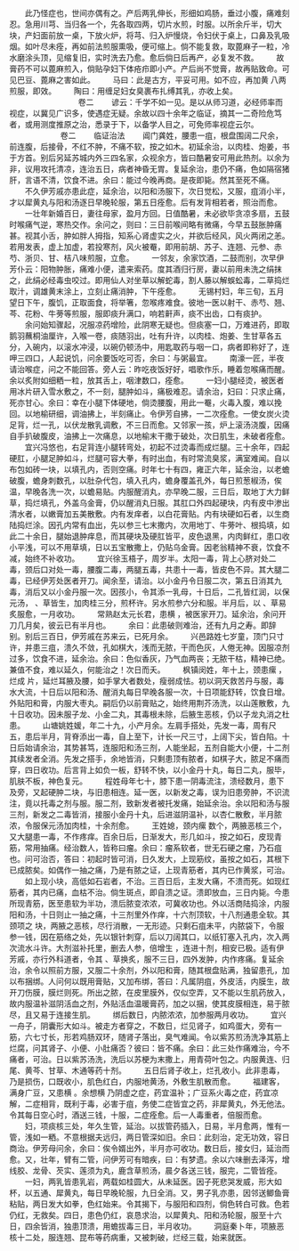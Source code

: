 <!-- { "loadSidebar": true } -->
　　此乃怪症也，世间亦偶有之。产后两乳伸长，形细如鸡肠，垂过小腹，痛难刻忍。急用川芎、当归各一个，先各取四两，切片水煎，时服。以所余斤半，切大块，产妇面前放一桌，下放火炉，将芎、归入炉慢烧，令妇伏于桌上，口鼻及乳吸烟。如叶尽未痊，再如前法煎服熏吸，便可缩上。倘不能复救，取蓖麻子一粒，冷水磨涂头顶，见缩复旧，实时洗去乃愈。愈后倘日后再产，必复发不救。
　　故膏药不可以蓖麻煎入，倘贴孕妇下体疮疖即小产。产后尚不觉膏，故再贴致命。可见巴豆、蓖麻之害如此。
　　马曰：此是古方，平妥可用。如不应，再加黄 八两煎服，即效。
　　陶曰：用缠足妇女臭裹布扎缚其乳，亦收上矣。
　　
　　
　　
　　卷二
　　谚云：千学不如一见。是以从师习道，必经师率而视症，以冀见广识多，使遇症无疑。余故以四十余年之临证，摘其一二奇险危笃者，或用测度推原之治，悉录于下，以备学人目之，可免师率视症云尔。
　　
　　
　　卷二
　　临证治法
　　阊门龚姓，腰患一疽，根盘围阔二尺余，前连腹，后接骨，不红不肿，不痛不软，按之如木。初延余治，以肉桂、炮姜，书于方首。别后另延苏城内外三四名家，众视余方，皆曰酷暑安可用此热剂。以余为非，议用攻托清凉，连治五日，病者神昏无胃。复延余治，患仍不痛，色如隔宿猪肝，言语不清，饮食不进。余曰：能过今晚再商。是夜即毙。然其至死不痛。
　　不久伊芳戚亦患此症，延余治，以阳和汤服下，次日觉松，又服，疽消小半，才以犀黄丸与阳和汤逐日早晚轮服，第五日痊愈。后有发背相若者，照治而愈。
　　一壮年新婚百日，妻往母家，盈月方回。日值酷暑，未必欲毕贪凉多扇，五鼓时喉痛气逆，寒热交作。余问之，则曰：三日前喉间略有微痛，今早五鼓胀肿痛甚。视其小舌，肿如胖人拇指，知系心肾虚实之火，并欲后经风，风火两闭之恙。若用发表，虚上加虚，若投寒剂，风火被罨，即用前胡、苏子、连翘、元参、赤芍、浙贝、甘、桔八味煎服，立愈。
　　一邻友，余家饮酒，二鼓而别，次早伊芳仆云：阳物肿胀，痛难小便，遣来索药。度其酒归行房，妻以前用未洗之绢抹之，此绢必经毒虫咬过。即用仙人对坐草以解蛇毒，割人藤以解蜈蚣毒，二草捣烂取汁，调雄黄末涂上，立刻止痛消肿，下午痊愈。
　　无锡村妇，年三旬，五月望日下午，腹饥，正取面食，将举箸，忽喉疼难食。彼地一医以射干、赤芍、翘、芩、花粉、牛蒡等煎服，服即痰升满口，响若鼾声，痰不出齿，口有痰护。
　　余问始知骤起，况服凉药增险，此阴寒无疑也。但痰塞一口，万难进药，即取鹅羽蘸桐油厘许，入喉一卷，痰随羽出，吐有升许，以肉桂、炮姜、生甘草各五分，入碗内，以滚水冲浸，以碗仍顿汤中，用匙取药与咽一口，病者即称好了，连呷三四口，人起说饥，问余要饭吃可否，余曰：与粥最宜。
　　南濠一匠，半夜请治喉症，问之不能回答。旁人云：昨吃夜饭好好，唱歌作乐，睡着忽喉痛而醒。余以炙附如细粞一粒，放其舌上，咽津数口，痊愈。
　　一妇小腿经烫，被医者用冰片研入雪水敷之，不一刻，腿肿如斗，痛极难忍。请余治，妇曰：只求止痛，死亦甘心。余曰：幸在小腿下体硬地，倘烫腰腹，用此一罨，火毒入腹，难以挽回。以地榆研细，调油拂上，半刻痛止。令伊芳自拂，一二次痊愈。一使女炭火烫足背，烂一孔，以伏龙散乳调敷，不三日而愈。又邻家一孩，炉上滚汤浇腹，因痛自手扒破腹皮，油拂上一次痛息，以地榆末干撒于破处，次日肌生，未破者痊愈。
　　宜兴冯悠也，右足背连小腿转弯处，初起不过烫毒而成烂腿。三十余年，四起硬肛，小腿足肿如斗，烂腿可容大拳，有时出血，有时常流臭浆，满室难闻。自以布包如砖一块，以填孔内，否则空痛。时年七十有四，雍正六年，延余治，以老蟾破腹，蟾身刺数孔，以肚杂代包，填入孔内，蟾身覆盖孔外，每日煎葱椒汤，俟温，早晚各洗一次，以蟾易贴。内服醒消丸，亦早晚二服，三日后，取地丁大力鲜草，捣烂填孔，外盖乌金膏，仍以醒消丸日服。其肛口外四起硬块，内有皮中渗出清水者，以嫩膏加五美散敷。内有发痒者，以白花膏贴。内有块硬如石者，以生商陆捣烂涂。因孔内常有血出，先以参三七末撒内，次用地丁、牛蒡叶、根捣填，如此二十余日，腿始退肿痒息，而其硬块及硬肛皆平，皮色退黑，内肉鲜红，患口收小平浅，可以不用草填，日以五宝散撒上，仍贴乌金膏。因老翁精神不衰，饮食不减，始终不补收功。
　　宜兴徐玉梧子，周岁半。太阳一毒，背上心脐对处二毒，颈后口对处一毒，腰腹二毒，两腿五毒，共患十一毒，皆皮色不异。其大腿二毒，已经伊芳处医者开刀。闻余至，请治。以小金丹令日服二次，第五日消其九毒，消后又以小金丹服一次。因孩小，令其添一乳母，十日后，二孔皆红润，以保元汤， 、草皆生，加肉桂三分，煎杯许。另水煎参六分和服。半月后，以 、草易炙服愈，一月收功。
　　常熟赵太元长君，患横 ，被医家开刀。延余治，余问开刀几月矣，彼云已有半月也。
　　余曰：此患破则难治，还有九月之寿。即辞别。别后三百日，伊芳戚在苏来云，已死月余。
　　兴邑路姓七岁童，顶门只寸许，并患三疽，溃久不敛，孔如棋大，浅而无脓，干而色灰，人倦无神。因服凉剂过多，饮食不进，延余治。余曰：色似香灰，乃气血两丧；无脓干枯，精神已绝。兼值不食，难以延久，何能治之！次日而夭。
　　枫镇闵姓，年十上，颈患瘰 ，烂成 片，延烂耳腋及腰，如手掌大者数处，瘦弱成怯。初以洞天救苦丹与服，毒水大流，十日后以阳和汤、醒消丸每日早晚各服一次，十日项能舒转，饮食日增。外贴阳和膏，内服大枣丸。嗣后仍以前膏贴之，始终用荆芥汤洗，以山莲散敷，九十日收功。因未服子龙、小金二丸，其毒根未除，后腋生恶核，仍以子龙丸消之杜患。
　　山塘姚姓媛，年二十九，小产月余。左肩手搭处，先发一毒，周有尺五，患后半月，背脊添出一毒，自上至下，计长一尺三寸，上阔下尖，皆白陷。十日后始请余治，其势甚笃，连服阳和汤三剂，人能坐起，五剂自能大小便，十二剂其续发者全消。先发之搭手，余地皆消，只剩患顶有脓者，如棋子大，脓足不痛而穿，四日收功。后言背上如负一板，舒转不快，以小金丹十丸，每日二丸，服毕，肌肤不板，神色复元。
　　程姓母年七十，膝下患一阴毒流注，溃经数月，患下及旁，又起硬肿二块，与旧患相连。延一医，以新发之毒，误为旧患旁肿，不识流注，竟以托毒之剂与服。服二剂，致新发者被托发痛，始延余治。余以阳和汤与服三剂，新发之二毒皆消，接服小金丹十丸，后进滋阴温补，以杏仁散敷，半月脓浓，令服保元汤加肉桂，十余剂愈。
　　王姓媳，颈内瘰 数个，两腋恶核三个，又大腿患一毒，不作疼痒。百余日后，日渐发大，形几如斗，按之如石，皮现青筋，常用抽痛。经治数人，皆称曰瘤。余曰：瘤系软者，世无石硬之瘤，乃石疽也。问可治否，答曰：初起时皆可消，日久发大，上现筋纹，虽按之如石，其根下已成脓矣。如偶作一抽之痛，乃是有脓之证，上现青筋者，其内已作黄浆，可治。
　　如上现小块，高低如石岩者，不治。三百日后，主发大痛，不溃而死。如现红筋者，其内已痛，血枯不治。倘生斑点，即自溃之证。溃即放血，三日内毙。今患所现青筋，医至患软为半功，溃后脓变浓浓，可冀收功也。外以活商陆捣涂，内服阳和汤，十日则止一抽之痛，十三剂里外作痒，十六剂顶软，十八剂通患全软。其颈项之 块，两腋之恶核，尽行消散，一无形迹。只剩石疽未平，内脓袋下，令服参一钱，因在筋络之处，先以银针刺穿，后以刀阔其口，以纸钉塞入孔内，次入两次流水斗许。大剂滋补托里，删去人参，倍增生 ，连进十剂，相安已极。适有伊芳戚，亦行外科道者，令其 、草换炙，服不三日，四外发肿，内作疼痛。复延余治，余令以照前方服，又服二十余剂，外以阳和膏，随其根盘贴满，独留患孔，加以布捆绑。人问何以既用膏贴，又加布绑，答曰：凡属阴疽，外皮活，内膜生，故开刀伤膜，膜烂则死。所出之脓，在皮里膜外，仅似空弄，又不能以生肌药放入，故内服温补滋阴活血之剂，外贴活血温暖膏药，加之以捆，使其皮膜相连，易于脓尽，且又易于连接生肌。
　　绑后数日，内脓浓浓，加参服两月收功。
　　宜兴一舟子，阴囊形大如斗。被走方者穿之，不数日，烂见肾子，如鸡蛋大，旁有一筋，六七寸长，形若鸡肠双环，随肾子落出，臭气难闻。令以紫苏煎汤洗净其筋上烂腐，问其肾子、小便、小肚痛否？彼曰：皆不痛。余曰：此三处作痛难治，今不痛者，可治。日以紫苏汤洗，洗后以苏梗为末撒上，用青荷叶包之。内服黄连、归尾、黄芩、甘草、木通等药十剂。
　　五日后肾子收上，烂孔收小。此非患毒，乃是损伤，口既收小，肌色红白，内服地黄汤，外敷生肌散而愈。
　　福建客，满身广豆，又患横 。余想横 乃阴虚之症，药宜温补；广豆系火毒之症，药宜凉解，二症相背，既利于毒，必害于疽，务使二症皆宜之药，非犀黄丸，外无他法。令其每日空心时，酒送三钱，十服，二症痊愈。后一人毒重者，倍服而愈。
　　妇，项痰核三处，年久生管，延治。以拔管药插入，日易，半月愈两，惟有一管，浅如一粞。不意根据夫远归，两日管深如旧。余曰：此刻治，定无功效，容日商治。伊芳母问余，余曰：俟令婿出外，半月亦可收功。数日后，接女归，延治而愈。又，壮年，臂有二管，问伊芳可有暗疾，曰：有梦遗。余以六味删去泽泻，增线胶、龙骨、芡实、莲须为丸，鹿含草煎汤，晨夕各送三钱，服完，二管皆痊。
　　一妇，两乳皆患乳岩，两载如桂圆大，从未延医。因子死悲哭发威，形大如杯，以五通、犀黄丸，每日早晚轮服，九日全消。又，男子乳亦患，因邻送鲫鱼膏粘贴，两日发大如拳，色红始来。令其揭下，与服阳和四剂，倘色转白可救。色若仍红，无救矣。四日，患色仍红，哀恳求治，以犀黄丸、阳和汤轮服，服至十六日，四余皆消，独患顶溃，用蟾拔毒三日，半月收功。
　　洞庭秦卜年，项腋恶核十二处，服连翘、昆布等药病重，又被刺破，烂经三载，始来就医。
